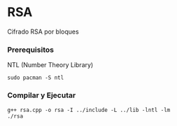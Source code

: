 # RSA
Cifrado RSA por bloques

### Prerequisitos

NTL (Number Theory Library)

```
sudo pacman -S ntl
```
### Compilar y Ejecutar
```
g++ rsa.cpp -o rsa -I ../include -L ../lib -lntl -lm
./rsa
```
